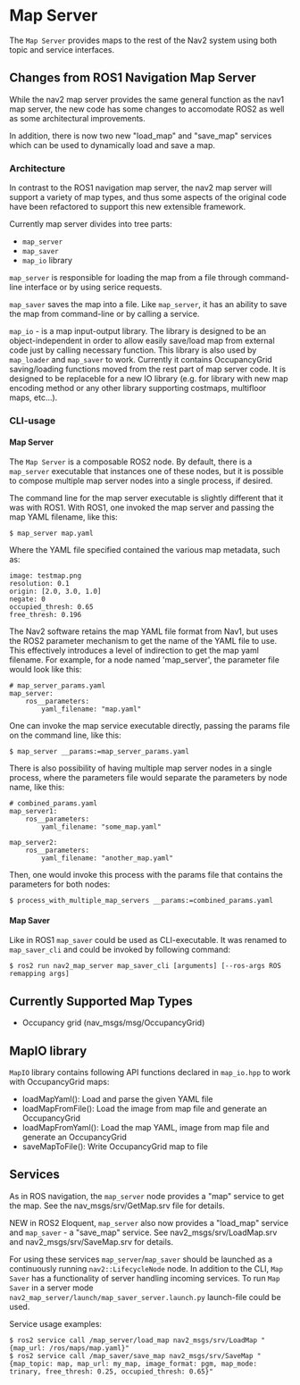 # Map Server

The `Map Server` provides maps to the rest of the Nav2 system using both topic and
service interfaces.

## Changes from ROS1 Navigation Map Server

While the nav2 map server provides the same general function as the nav1 map server, the new
code has some changes to accomodate ROS2 as well as some architectural improvements.

In addition, there is now two new "load_map" and "save_map" services which can be used to
dynamically load and save a map.

### Architecture

In contrast to the ROS1 navigation map server, the nav2 map server will support a variety
of map types, and thus some aspects of the original code have been refactored to support
this new extensible framework.

Currently map server divides into tree parts:

- `map_server`
- `map_saver`
- `map_io` library

`map_server` is responsible for loading the map from a file through command-line interface
or by using serice requests.

`map_saver` saves the map into a file. Like `map_server`, it has an ability to save the map from
command-line or by calling a service.

`map_io` - is a map input-output library. The library is designed to be an object-independent
in order to allow easily save/load map from external code just by calling necessary function.
This library is also used by `map_loader` and `map_saver` to work. Currently it contains
OccupancyGrid saving/loading functions moved from the rest part of map server code.
It is designed to be replaceble for a new IO library (e.g. for library with new map encoding
method or any other library supporting costmaps, multifloor maps, etc...).

### CLI-usage

#### Map Server

The `Map Server` is a composable ROS2 node. By default, there is a `map_server` executable that
instances one of these nodes, but it is possible to compose multiple map server nodes into
a single process, if desired.

The command line for the map server executable is slightly different that it was with ROS1.
With ROS1, one invoked the map server and passing the map YAML filename, like this:

```
$ map_server map.yaml
```

Where the YAML file specified contained the various map metadata, such as:

```
image: testmap.png
resolution: 0.1
origin: [2.0, 3.0, 1.0]
negate: 0
occupied_thresh: 0.65
free_thresh: 0.196
```

The Nav2 software retains the map YAML file format from Nav1, but uses the ROS2 parameter
mechanism to get the name of the YAML file to use. This effectively introduces a
level of indirection to get the map yaml filename. For example, for a node named 'map_server',
the parameter file would look like this:

```
# map_server_params.yaml
map_server:
    ros__parameters:
        yaml_filename: "map.yaml"
```

One can invoke the map service executable directly, passing the params file on the command line,
like this:

```
$ map_server __params:=map_server_params.yaml
```

There is also possibility of having multiple map server nodes in a single process, where the parameters file would separate the parameters by node name, like this:

```
# combined_params.yaml
map_server1:
    ros__parameters:
        yaml_filename: "some_map.yaml"

map_server2:
    ros__parameters:
        yaml_filename: "another_map.yaml"
```

Then, one would invoke this process with the params file that contains the parameters for both nodes:

```
$ process_with_multiple_map_servers __params:=combined_params.yaml
```

#### Map Saver

Like in ROS1 `map_saver` could be used as CLI-executable. It was renamed to `map_saver_cli`
and could be invoked by following command:

```
$ ros2 run nav2_map_server map_saver_cli [arguments] [--ros-args ROS remapping args]
```

## Currently Supported Map Types

- Occupancy grid (nav_msgs/msg/OccupancyGrid)

## MapIO library

`MapIO` library contains following API functions declared in `map_io.hpp` to work with
OccupancyGrid maps:

- loadMapYaml(): Load and parse the given YAML file
- loadMapFromFile(): Load the image from map file and generate an OccupancyGrid
- loadMapFromYaml(): Load the map YAML, image from map file and generate an OccupancyGrid
- saveMapToFile(): Write OccupancyGrid map to file

## Services

As in ROS navigation, the `map_server` node provides a "map" service to get the map. See the nav_msgs/srv/GetMap.srv file for details.

NEW in ROS2 Eloquent, `map_server` also now provides a "load_map" service and `map_saver` -
a "save_map" service. See nav2_msgs/srv/LoadMap.srv and nav2_msgs/srv/SaveMap.srv for details.

For using these services `map_server`/`map_saver` should be launched as a continuously running
`nav2::LifecycleNode` node. In addition to the CLI, `Map Saver` has a functionality of server
handling incoming services. To run `Map Saver` in a server mode
`nav2_map_server/launch/map_saver_server.launch.py` launch-file could be used.

Service usage examples:

```
$ ros2 service call /map_server/load_map nav2_msgs/srv/LoadMap "{map_url: /ros/maps/map.yaml}"
$ ros2 service call /map_saver/save_map nav2_msgs/srv/SaveMap "{map_topic: map, map_url: my_map, image_format: pgm, map_mode: trinary, free_thresh: 0.25, occupied_thresh: 0.65}"
```

